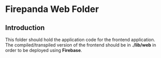 # Firepanda Web Folder
## Introduction
This folder should hold the application code for the frontend application.
The compiled/transpiled version of the frontend should be in **./lib/web** in order to be deployed using **Firebase**.